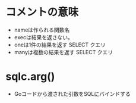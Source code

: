 # コメントの意味

- nameは作られる関数名
- execは結果を返さない。
- oneは1件の結果を返す SELECT クエリ
- manyは複数の結果を返す SELECT クエリ

# sqlc.arg()

- Goコードから渡された引数をSQLにバインドする